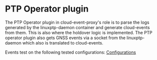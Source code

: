 # PTP Operator plugin

The PTP Operator plugin in cloud-event-proxy's role is to parse the logs generated by the linuxptp-daemon container and generate cloud-events from them.
This is also where the holdover logic is implemented.
The PTP operator plugin also gets GNSS events via a socket from the linuxptp-daemon which also is translated to cloud-events.

Events test on the following tested configurations: [Configurations](docs/configurations.md)